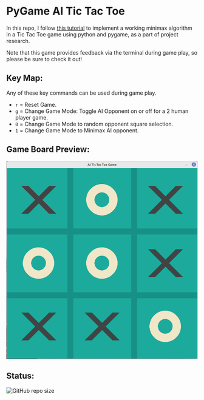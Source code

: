 # PyGame AI Tic Tac Toe

In this repo, I follow [this tutorial](https://www.youtube.com/watch?v=Bk9hlNZc6sE) to implement a working minimax algorithm in a Tic Tac Toe game using python and pygame, as a part of project research.

Note that this game provides feedback via the terminal during game play, so please be sure to check it out!

## Key Map:

Any of these key commands can be used during game play.

- ` r ` = Reset Game.
- ` g ` = Change Game Mode: Toggle AI Opponent on or off for a 2 human player game.
- ` 0 ` = Change Game Mode to random opponent square selection.
- ` 1 ` = Change Game Mode to Minimax AI opponent.

## Game Board Preview:
<div align="center">

<img src="./assets/GameBoard.png" alt="Game Board" width="600"/><br>

</div>

## Status:

![GitHub repo size](https://img.shields.io/github/repo-size/ADolbyB/pygame-ai-tictactoe?label=Repo%20Size&logo=Github)